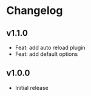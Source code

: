 # Changelog

## v1.1.0

- Feat: add auto reload plugin
- Feat: add default options

## v1.0.0

- Initial release
